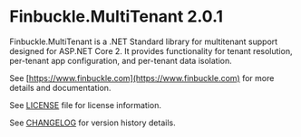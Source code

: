 # Finbuckle.MultiTenant 2.0.1

Finbuckle.MultiTenant is a .NET Standard library for multitenant support designed for ASP.NET Core 2. It provides functionality for tenant resolution, per-tenant app configuration, and per-tenant data isolation.

See [https://www.finbuckle.com](https://www.finbuckle.com) for more details and documentation.  

See [LICENSE](LICENSE) file for license information.

See [CHANGELOG](CHANGLOG.md) for version history details.